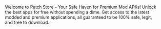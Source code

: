 Welcome to Patch Store – Your Safe Haven for Premium Mod APKs! Unlock the best apps for free without spending a dime. Get access to the latest modded and premium applications, all guaranteed to be 100% safe, legit, and free to download.
